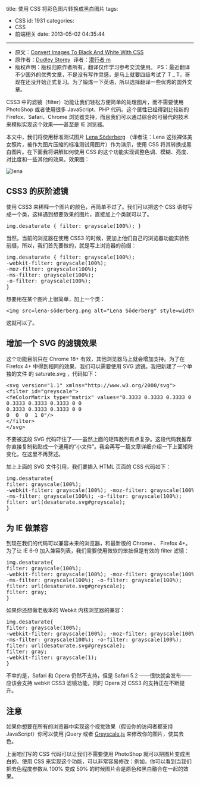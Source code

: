 title: 使用 CSS 将彩色图片转换成黑白图片
tags:

- CSS
  id: 1931
  categories:
- CSS
- 前端相关
  date: 2013-05-02 04:35:44

---

- 原文：[Convert Images To Black And White With CSS](http://demosthenes.info/blog/532/Convert-Images-To-Black-And-White-With-CSS)
- 原作者：[Dudley Storey](http://demosthenes.info/users.php?usernum=1)  译者：[潜行者 m](http://www.qianxingzhem.com)
- 版权声明：版权归原作者所有，翻译仅作学习参考交流使用。
  PS：最近翻译不少国外的优秀文章，不是没有写作灵感，是马上就要四级考试了 T \_ T，哥现在还没开始正式复习。为了锻炼一下英语，所以选择翻译一些优秀的国外文章。

CSS3 中的滤镜（filter）功能让我们轻松方便简单的处理图片，而不需要使用 PhotoShop 或者使用很多 JavaScript、PHP 代码。这个属性已经得到比较新的 Firefox、Safari、Chrome 浏览器支持，而且我们可以通过综合的可替代的技术来模拟实现这个效果——甚至是 IE 浏览器。

本文中，我们将使用标准测试图片 [Lena Söderberg](http://en.wikipedia.org/wiki/Lenna) （译者注：Lena 这张裸体美女照片，被作为图片压缩的标准测试用图片）作为演示，使用 CSS 将其转换成黑白图片。在下面我将讲解如何使用 CSS 的这个功能实现调整色调、模糊、亮度、对比度和一些其他的效果。效果图：

![lena](https://qxzm-cdn.sapi.work/blog/2013/05/1931/lena.jpg)

## CSS3 的灰阶滤镜

使用 CSS3 来稀释一个图片的颜色，再简单不过了。我们可以把这个 CSS 语句写成一个类，这样遇到想要效果的图片，直接加上个类就可以了。

<pre>img.desaturate { filter: grayscale(100%); }</pre>

当然，当前的浏览器在使用 CSS3 的时候，要加上他们自己的浏览器功能实验性前缀，所以，我们首先要做的，就是写上浏览器的前缀：

<pre>img.desaturate { filter: grayscale(100%);
-webkit-filter: grayscale(100%);
-moz-filter: grayscale(100%);
-ms-filter: grayscale(100%);
-o-filter: grayscale(100%);
}</pre>

想要用在某个图片上很简单，加上一个类：

<pre>&lt;img src=lena-söderberg.png alt="Lena Söderberg" style=width:512px;height:512px class=desaturate&gt;</pre>

这就可以了。

## 增加一个 SVG 的滤镜效果

这个功能目前只在 Chrome 18+ 有效，其他浏览器马上就会增加支持。为了在 Firefox 4+ 中得到相同的效果，我们可以需要使用 SVG 滤镜。我把新建了一个单独的文件 的 saturate.svg ，代码如下：

<pre>&lt;svg version="1.1" xmlns="http://www.w3.org/2000/svg"&gt;
&lt;filter id="greyscale"&gt;
&lt;feColorMatrix type="matrix" values="0.3333 0.3333 0.3333 0 0
0.3333 0.3333 0.3333 0 0
0.3333 0.3333 0.3333 0 0
0  0  0  1 0"/&gt;
&lt;/filter&gt;
&lt;/svg&gt;</pre>

不要被这段 SVG 代码吓住了——虽然上面的矩阵数列有点复杂。这段代码我推荐你直接复制粘贴成一个通用的“小文件”。我会再写一篇文章详细介绍一下上面矩阵变化，在这里不再赘述。

加上上面的 SVG 文件引用，我们要插入 HTML 页面的 CSS 代码如下：

<pre>img.desaturate{
filter: grayscale(100%);
-webkit-filter: grayscale(100%); -moz-filter: grayscale(100%);
-ms-filter: grayscale(100%); -o-filter: grayscale(100%);
filter: url(desaturate.svg#greyscale);
}</pre>

## 为 IE 做兼容

到现在我们的代码可以兼容未来的浏览器，和最新版的 Chrome 、 Firefox 4+。为了让 IE 6-9 加入兼容列表，我们需要使用微软的笨拙但是有效的 filter 滤镜：

<pre>img.desaturate{
filter: grayscale(100%);
-webkit-filter: grayscale(100%); -moz-filter: grayscale(100%);
-ms-filter: grayscale(100%); -o-filter: grayscale(100%);
filter: url(desaturate.svg#greyscale);
filter: gray;
}</pre>

如果你还想做老版本的 Webkit 内核浏览器的兼容：

<pre>img.desaturate{
filter: grayscale(100%);
-webkit-filter: grayscale(100%); -moz-filter: grayscale(100%);
-ms-filter: grayscale(100%); -o-filter: grayscale(100%);
filter: url(desaturate.svg#greyscale);
filter: gray;
-webkit-filter: grayscale(1);
}</pre>

不幸的是，Safari 和 Opera 仍然不支持，但是 Safari 5.2 ——很快就会发布——应该会支持 webkit CSS3 滤镜功能，同时 Opera 对 CSS3 的支持正在不断提升。

## 注意

如果你想要在所有的浏览器中实现这个视觉效果（假设你的访问者都支持 JavaScript）你可以使用 jQuery 或者 [Greyscale.js](http://james.padolsey.com/demos/grayscale) 来修改你的图片，使其去色。

上面咱们写的 CSS 代码可以让我们不需要使用 PhotoShop 就可以把图片变成黑白的。使用 CSS 来实现这个功能，可以非常容易修改：例如，你可以看到当我们把去色程度参数从 100% 变成 50% 的时候图片会是原色和黑白融合在一起的效果。
